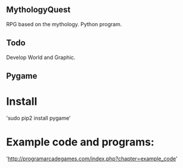 ## MythologyQuest
RPG based on the mythology. Python program.

## Todo
Develop World and Graphic.

## Pygame

# Install
'sudo pip2 install pygame'

# Example code and programs:
'http://programarcadegames.com/index.php?chapter=example_code'

